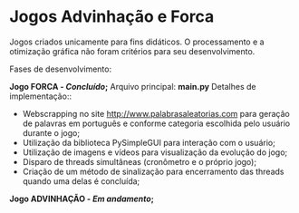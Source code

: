 # Jogos Advinhação e Forca

Jogos criados unicamente para fins didáticos. O processamento e a otimização gráfica não foram critérios para seu desenvolvimento.

Fases de desenvolvimento:

**Jogo FORCA - _Concluído_;**
Arquivo principal: **main.py**
Detalhes de implementação::
 - Webscrapping no site http://www.palabrasaleatorias.com para geração de palavras em português e conforme categoria escolhida pelo usuário durante o jogo;
 - Utilização da biblioteca PySimpleGUI para interação com o usuário;
 - Utilização de imagens e vídeos para visualização da evolução do jogo;
 - Disparo de threads simultâneas (cronômetro e o próprio jogo);
 - Criação de um método de sinalização para encerramento das threads quando uma delas é concluída;

**Jogo ADVINHAÇÃO - _Em andamento_;**

